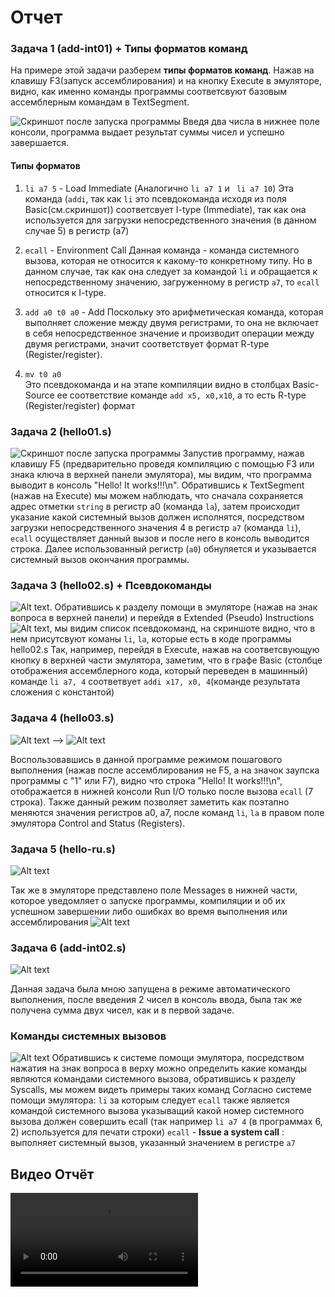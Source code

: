 # Отчет

### Задача 1 (add-int01) + Типы форматов команд

На примере этой задачи разберем **типы форматов команд**.
Нажав на клавишу F3(запуск ассемблирования) и на кнопку Execute в эмуляторе, видно, как именно команды программы соответсвуют базовым ассемблерным командам в TextSegment.

![Скриншот после запуска программы ](images/task1.png)
Введя два числа в нижнее поле консоли, программа выдает результат суммы чисел и успешно завершается.

#### Типы форматов 
1.  ```li a7 5``` - Load Immediate (Аналогично ```li a7 1``` и ``` li a7 10```)
Эта команда (```addi```, так как  ```li``` это псевдокоманда исходя из поля Basic(см.скриншот)) соответсвует I-type (Immediate), так как она используется для загрузки непосредственного значения (в данном случае 5) в регистр (a7)

2.  ```ecall``` - Environment Call
Данная команда - команда системного вызова, которая не относится к какому-то конкретному типу. Но в данном случае, так как она следует за командой ```li``` и обращается к непосредственному значению, загруженному в регистр ```a7```, то ```ecall``` относится к I-type.

3.  ```add a0 t0 a0``` - Add
Поскольку это арифметическая команда, которая выполняет сложение между двумя регистрами, то она не включает в себя непосредственное значение и производит операции между двумя регистрами, значит соответствует формат R-type (Register/register).

4.  ```mv t0 a0```  
Это псевдокоманда и на этапе компиляции видно в столбцах Basic-Source ее соответствие команде ```add x5, x0,x10```, а то есть R-type (Register/register) формат

### Задача 2 (hello01.s)
![Скриншот после запуска программы](images/image-2.png)
Запустив программу, нажав клавишу F5 (предварительно проведя компиляцию с помощью F3 или знака ключа в верхней панели эмулятора), мы видим, что программа выводит в консоль "Hello! It works!!!\n". Обратившись к TextSegment (нажав на Execute) мы можем наблюдать, что сначала сохраняется адрес отметки ```string``` в регистр a0 (команда ```la```), затем происходит указание какой системный вызов должен исполнятся, посредством загрузки непосредственного значения 4 в регистр `a7` (команда ```li```), ```ecall```  осуществляет данный вызов и после него в консоль выводится строка. Далее использованный регистр (```a0```) обнуляется и указывается системный вызов окончания программы. 

### Задача 3 (hello02.s) + Псевдокоманды
![Alt text](images/image-1.png). 
Обратившись к разделу помощи в эмуляторе (нажав на знак вопроса в верхней панели) и перейдя в Extended (Pseudo) Instructions ![Alt text](images/image-11.png), мы видим список псевдокоманд, на скриншоте видно, что в нем присутсвуют команы ```li```, ```la```, которые есть в коде программы hello02.s
Так, например, перейдя в Execute, нажав на соответсвующую кнопку в верхней части эмулятора, заметим, что в графе Basic (столбце отображения ассемблерного кода, который переведен в машинный) команде ```li a7, 4``` соответвует ```addi x17, x0, 4```(команде результата сложения с константой)
  
### Задача 4 (hello03.s)

![Alt text](images/image-5.png) --> ![Alt text](images/image-3.png)

Воспользовавшись в данной программе режимом пошагового выполнения (нажав после ассемблирования не F5, а на значок заупска программы с "1" или F7), видно что строка "Hello! It works!!!\n", отображается в нижней консоли Run I/O только после вызова ```ecall``` (7 строка). Также данный режим позволяет заметить как поэтапно меняются значения регистров a0, a7, после команд ```li```, ```la``` в правом поле эмулятора Control and Status (Registers). 

### Задача 5 (hello-ru.s)

![Alt text](images/image-6.png)

Так же в эмуляторе представлено поле Messages в нижней части, которое уведомляет о запуске программы, компиляции и об их успешном завершении либо ошибках во время выполнения или ассемблирования 
![Alt text](images/image-7.png)
### Задача 6 (add-int02.s)
 ![Alt text](images/image-9.png)
  
Данная задача была мною запущена в режиме автоматического выполнения, после введения 2 чисел в консоль ввода, была так же получена сумма двух чисел, как и в первой задаче. 

### Команды системных вызовов
![Alt text](images/image-10.png)
Обратившись к системе помощи эмулятора, посредством нажатия на знак вопроса в верху можно определить какие команды являются командами системного вызова, обратившись к разделу Syscalls, мы можем видеть примеры таких команд
Согласно системе помощи эмулятора: 
```li``` за которым следует ```ecall``` также является командой системного вызова указыващий какой номер системного вызова должен совершить ecall (так например ```li a7 4``` (в программах 6, 2) используется для печати строки)
```ecall``` - __Issue a system call__ : выполняет системный вызов, указанный значением в регистре ```a7```

## Видео Отчёт

![Видео](images/Отчёт.mp4)